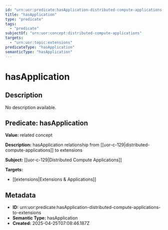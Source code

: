 ```yaml
---
id: "urn:uor:predicate:hasApplication-distributed-compute-applications-to-extensions"
title: "hasApplication"
type: "predicate"
tags:
  - "predicate"
subjectOf: "urn:uor:concept:distributed-compute-applications"
targets:
  - "urn:uor:topic:extensions"
predicateType: "hasApplication"
semanticType: "hasApplication"
---
```


# hasApplication

## Description

No description available.

## Predicate: hasApplication

**Value:** related concept

**Description:** hasApplication relationship from [[uor-c-129|distributed-compute-applications]] to extensions

**Subject:** [[uor-c-129|Distributed Compute Applications]]

**Targets:**

- [[extensions|Extensions & Applications]]

## Metadata

- **ID:** urn:uor:predicate:hasApplication-distributed-compute-applications-to-extensions
- **Semantic Type:** hasApplication
- **Created:** 2025-04-25T07:08:46.187Z
